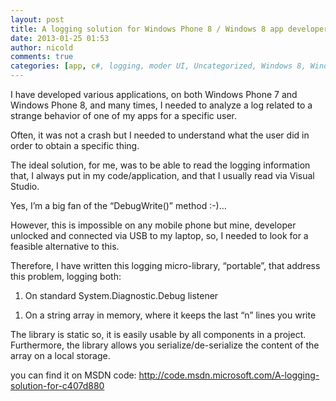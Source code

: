 ```yaml
---
layout: post
title: A logging solution for Windows Phone 8 / Windows 8 app developers
date: 2013-01-25 01:53
author: nicold
comments: true
categories: [app, c#, logging, moder UI, Uncategorized, Windows 8, Windows Phone 7, Windows Phone 8, xaml]
---
```

<p>I have developed various applications, on both Windows Phone 7 and Windows Phone 8, and many times, I needed to analyze a log related to a strange behavior of one of my apps for a specific user.</p>  <p>Often, it was not a crash but I needed to understand what the user did in order to obtain a specific thing. </p>  <p>The ideal solution, for me, was to be able to read the logging information that, I always put in my code/application, and that I usually read via Visual Studio. </p>  <p>Yes, I’m a big fan of the “DebugWrite()” method :-)… </p>  <p>However, this is impossible on any mobile phone but mine, developer unlocked and connected via USB to my laptop, so, I needed to look for a feasible alternative to this.</p>  <p>Therefore, I have written this logging micro-library, “portable”, that address this problem, logging both:</p>  <ol>   <li>On standard System.Diagnostic.Debug listener</li> </ol>  <ol>   <li>On a string array in memory, where it keeps the last “n” lines you write</li> </ol>  <p>The library is static so, it is easily usable by all components in a project. Furthermore, the library allows you serialize/de-serialize the content of the array on a local storage.</p>  <p>you can find it on MSDN code: <a title="http://code.msdn.microsoft.com/A-logging-solution-for-c407d880" href="http://code.msdn.microsoft.com/A-logging-solution-for-c407d880">http://code.msdn.microsoft.com/A-logging-solution-for-c407d880</a></p>
